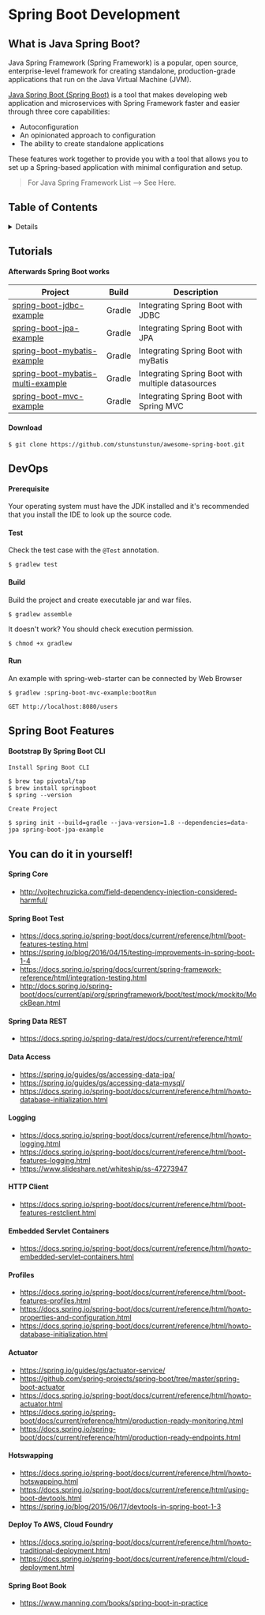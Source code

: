 # Spring Boot Development

## What is Java Spring Boot?

Java Spring Framework (Spring Framework) is a popular, open source, enterprise-level framework for creating standalone, production-grade applications that run on the Java Virtual Machine (JVM).

[Java Spring Boot (Spring Boot)](https://www.ibm.com/cloud/learn/java-spring-boot#toc-spring-boo-HII6V_zV) is a tool that makes developing web application and microservices with Spring Framework faster and easier through three core capabilities:

- Autoconfiguration
- An opinionated approach to configuration
- The ability to create standalone applications


These features work together to provide you with a tool that allows you to set up a Spring-based application with minimal configuration and setup.

> For Java Spring Framework List --> See Here.


## Table of Contents

<details>
<!-- toc -->

- [Tutorials](#tutorials)
- [DevOps](#devops)
  - [Prerequisite](#prerequisite)
  - [Test](#test)
  - [Build](#build)
  - [Run](#run)
- [Spring Boot Features](#spring-boot-features)

<!-- tocstop -->
</details>

## Tutorials

#### Afterwards Spring Boot works

Project | Build | Description |
---|---|----
[spring-boot-jdbc-example](https://github.com/stunstunstun/awesome-spring-boot/tree/master/spring-boot-jdbc-example) | Gradle | Integrating Spring Boot with JDBC
[spring-boot-jpa-example](https://github.com/stunstunstun/awesome-spring-boot/tree/master/spring-boot-jpa-example) | Gradle | Integrating Spring Boot with JPA
[spring-boot-mybatis-example](https://github.com/stunstunstun/awesome-spring-boot/tree/master/spring-boot-mybatis-example)| Gradle | Integrating Spring Boot with myBatis
[spring-boot-mybatis-multi-example](https://github.com/stunstunstun/awesome-spring-boot/tree/master/spring-boot-mybatis-multi-example) | Gradle | Integrating Spring Boot with multiple datasources
[spring-boot-mvc-example](https://github.com/stunstunstun/awesome-spring-boot/tree/master/spring-boot-mvc-example) | Gradle | Integrating Spring Boot with Spring MVC

#### Download

```
$ git clone https://github.com/stunstunstun/awesome-spring-boot.git
```

## DevOps

#### Prerequisite

Your operating system must have the JDK installed and it's recommended that you install the IDE to look up the source code.

#### Test

Check the test case with the `@Test` annotation.

```
$ gradlew test 
```

#### Build

Build the project and create executable jar and war files.

```
$ gradlew assemble 
```

It doesn't work? You should check execution permission.

```
$ chmod +x gradlew
```

#### Run

An example with spring-web-starter can be connected by Web Browser

```
$ gradlew :spring-boot-mvc-example:bootRun
```

```
GET http://localhost:8080/users
```

## Spring Boot Features

#### Bootstrap By Spring Boot CLI

`Install Spring Boot CLI`
```
$ brew tap pivotal/tap
$ brew install springboot
$ spring --version
```

`Create Project`
```
$ spring init --build=gradle --java-version=1.8 --dependencies=data-jpa spring-boot-jpa-example
```

## You can do it in yourself!

#### Spring Core
- http://vojtechruzicka.com/field-dependency-injection-considered-harmful/

#### Spring Boot Test
- https://docs.spring.io/spring-boot/docs/current/reference/html/boot-features-testing.html
- https://spring.io/blog/2016/04/15/testing-improvements-in-spring-boot-1-4
- https://docs.spring.io/spring/docs/current/spring-framework-reference/html/integration-testing.html
- http://docs.spring.io/spring-boot/docs/current/api/org/springframework/boot/test/mock/mockito/MockBean.html

#### Spring Data REST
- https://docs.spring.io/spring-data/rest/docs/current/reference/html/


#### Data Access
- https://spring.io/guides/gs/accessing-data-jpa/
- https://spring.io/guides/gs/accessing-data-mysql/
- https://docs.spring.io/spring-boot/docs/current/reference/html/howto-database-initialization.html

#### Logging
- https://docs.spring.io/spring-boot/docs/current/reference/html/howto-logging.html
- https://docs.spring.io/spring-boot/docs/current/reference/html/boot-features-logging.html
- https://www.slideshare.net/whiteship/ss-47273947

#### HTTP Client
- https://docs.spring.io/spring-boot/docs/current/reference/html/boot-features-restclient.html

#### Embedded Servlet Containers
- https://docs.spring.io/spring-boot/docs/current/reference/html/howto-embedded-servlet-containers.html

#### Profiles
- https://docs.spring.io/spring-boot/docs/current/reference/html/boot-features-profiles.html
- https://docs.spring.io/spring-boot/docs/current/reference/html/howto-properties-and-configuration.html
- https://docs.spring.io/spring-boot/docs/current/reference/html/howto-database-initialization.html

#### Actuator
- https://spring.io/guides/gs/actuator-service/
- https://github.com/spring-projects/spring-boot/tree/master/spring-boot-actuator
- https://docs.spring.io/spring-boot/docs/current/reference/html/howto-actuator.html
- https://docs.spring.io/spring-boot/docs/current/reference/html/production-ready-monitoring.html
- https://docs.spring.io/spring-boot/docs/current/reference/html/production-ready-endpoints.html 

#### Hotswapping
- https://docs.spring.io/spring-boot/docs/current/reference/html/howto-hotswapping.html
- https://docs.spring.io/spring-boot/docs/current/reference/html/using-boot-devtools.html
- https://spring.io/blog/2015/06/17/devtools-in-spring-boot-1-3

#### Deploy To AWS, Cloud Foundry
- https://docs.spring.io/spring-boot/docs/current/reference/html/howto-traditional-deployment.html
- https://docs.spring.io/spring-boot/docs/current/reference/html/cloud-deployment.html

#### Spring Boot Book
- https://www.manning.com/books/spring-boot-in-practice
